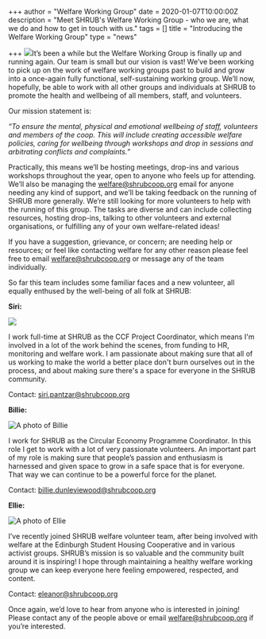 +++
author = "Welfare Working Group"
date = 2020-01-07T10:00:00Z
description = "Meet SHRUB's Welfare Working Group - who we are, what we do and how to get in touch with us."
tags = []
title = "Introducing the Welfare Working Group"
type = "news"

+++
![](https://res.cloudinary.com/shrub-co-op/image/upload/v1578413767/shrubcoop.org/media/81488896_502644277024468_3799730216419459072_n_ewash9.png)It’s been a while but the Welfare Working Group is finally up and running again. Our team is small but our vision is vast! We’ve been working to pick up on the work of welfare working groups past to build and grow into a once-again fully functional, self-sustaining working group. We’ll now, hopefully, be able to work with all other groups and individuals at SHRUB to promote the health and wellbeing of all members, staff, and volunteers.

Our mission statement is:

_“To ensure the mental, physical and emotional wellbeing of staff, volunteers and members of the coop. This will include creating accessible welfare policies, caring for wellbeing through workshops and drop in sessions and arbitrating conflicts and complaints.”_

Practically, this means we’ll be hosting meetings, drop-ins and various workshops throughout the year, open to anyone who feels up for attending. We’ll also be managing the [welfare@shrubcoop.org](mailto:welfare@shrubcoop.org) email for anyone needing any kind of support, and we’ll be taking feedback on the running of SHRUB more generally. We’re still looking for more volunteers to help with the running of this group. The tasks are diverse and can include collecting resources, hosting drop-ins, talking to other volunteers and external organisations, or fulfilling any of your own welfare-related ideas!

If you have a suggestion, grievance, or concern; are needing help or resources; or feel like contacting welfare for any other reason please feel free to email [welfare@shrubcoop.org](mailto:welfare@shrubcoop.org) or message any of the team individually.

So far this team includes some familiar faces and a new volunteer, all equally enthused by the well-being of all folk at SHRUB:

**Siri:**

![](https://res.cloudinary.com/shrub-co-op/image/upload/v1578330678/shrubcoop.org/media/welfare_pic_wlmvhc.jpg)

I work full-time at SHRUB as the CCF Project Coordinator, which means I'm involved in a lot of the work behind the scenes, from funding to HR, monitoring and welfare work. I am passionate about making sure that all of us working to make the world a better place don't burn ourselves out in the process, and about making sure there's a space for everyone in the SHRUB community.

Contact: [siri.pantzar@shrubcoop.org](mailto:siri.pantzar@shrubcoop.org)

**Billie:**

![A photo of Billie](https://res.cloudinary.com/shrub-co-op/image/upload/v1578391551/shrubcoop.org/media/Billie_ctdq6k.jpg "Billie")

I work for SHRUB as the Circular Economy Programme Coordinator. In this role I get to work with a lot of very passionate volunteers. An important part of my role is making sure that people’s passion and enthusiasm is harnessed and given space to grow in a safe space that is for everyone. That way we can continue to be a powerful force for the planet.

Contact: [billie.dunleviewood@shrubcoop.org](mailto:billie.dunleviewood@shrubcoop.org)

**Ellie:**

![A photo of Ellie](https://res.cloudinary.com/shrub-co-op/image/upload/v1578329833/shrubcoop.org/media/79348992_810807649378416_1154960226798010368_n_1_da6iep.jpg "Ellie")

I’ve recently joined SHRUB welfare volunteer team, after being involved with welfare at the Edinburgh Student Housing Cooperative and in various activist groups. SHRUB’s mission is so valuable and the community built around it is inspiring! I hope through maintaining a healthy welfare working group we can keep everyone here feeling empowered, respected, and content.

Contact: [eleanor@shrubcoop.org](mailto:eleanor@shrubcoop.org)

Once again, we’d love to hear from anyone who is interested in joining! Please contact any of the people above or email [welfare@shrubcoop.org](mailto:welfare@shrubcoop.org) if you’re interested.